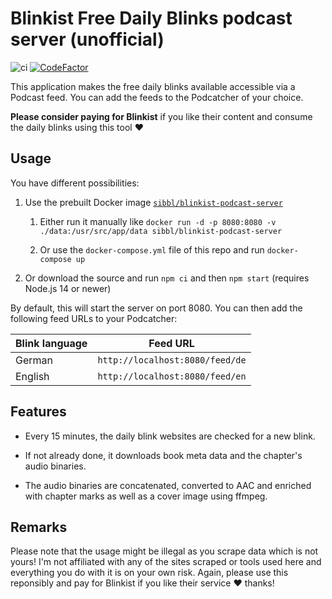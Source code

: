 # Blinkist Free Daily Blinks podcast server (unofficial)

![ci](https://github.com/sibbl/blinkist-podcast-server/workflows/ci/badge.svg)
[![CodeFactor](https://www.codefactor.io/repository/github/sibbl/blinkist-podcast-server/badge)](https://www.codefactor.io/repository/github/sibbl/blinkist-podcast-server)

This application makes the free daily blinks available accessible via a Podcast feed. You can add the feeds to the Podcatcher of your choice.

**Please consider paying for Blinkist** if you like their content and consume the daily blinks using this tool ❤

## Usage

You have different possibilities:

1. Use the prebuilt Docker image [`sibbl/blinkist-podcast-server`](https://hub.docker.com/r/sibbl/blinkist-podcast-server)

    1. Either run it manually like `docker run -d -p 8080:8080 -v ./data:/usr/src/app/data sibbl/blinkist-podcast-server`

    2. Or use the `docker-compose.yml` file of this repo and run `docker-compose up`

2. Or download the source and run `npm ci` and then `npm start` (requires Node.js 14 or newer)

By default, this will start the server on port 8080. You can then add the following feed URLs to your Podcatcher:

| Blink language | Feed URL                        |
| -------------- | ------------------------------- |
| German         | `http://localhost:8080/feed/de` |
| English        | `http://localhost:8080/feed/en` |

## Features

* Every 15 minutes, the daily blink websites are checked for a new blink.

* If not already done, it downloads book meta data and the chapter's audio binaries.

* The audio binaries are concatenated, converted to AAC and enriched with chapter marks as well as a cover image using ffmpeg.

## Remarks

Please note that the usage might be illegal as you scrape data which is not yours! I'm not affiliated with any of the sites scraped or tools used here and everything you do with it is on your own risk. Again, please use this reponsibly and pay for Blinkist if you like their service ❤ thanks!
